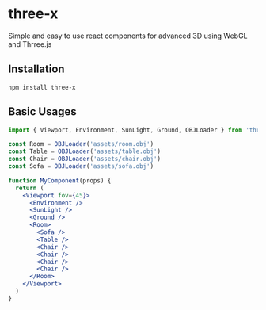 # three-x
Simple and easy to use react components for advanced 3D using WebGL and Thrree.js

## Installation
```
npm install three-x
```

## Basic Usages
```jsx
import { Viewport, Environment, SunLight, Ground, OBJLoader } from 'three-x'

const Room = OBJLoader('assets/room.obj')
const Table = OBJLoader('assets/table.obj')
const Chair = OBJLoader('assets/chair.obj')
const Sofa = OBJLoader('assets/sofa.obj')

function MyComponent(props) {
  return (
    <Viewport fov={45}>
      <Environment />
      <SunLight />
      <Ground />
      <Room>
        <Sofa />
        <Table />
        <Chair />
        <Chair />
        <Chair />
        <Chair />
      </Room>
    </Viewport>
  )
}
```
